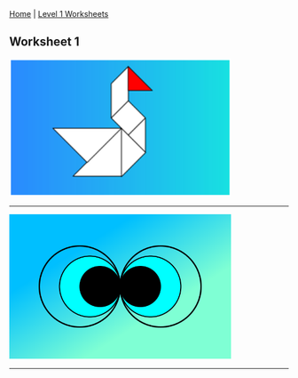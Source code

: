 <div class="nav">
  <a href="/index.html">Home</a> | <a href="index.html">Level 1 Worksheets</a>
</div>

## Worksheet 1

<img src="w1pics/duck.png" width="400"/>
<hr/>
<img src="w1pics/eyes.png" width="400"/>
<hr/>

